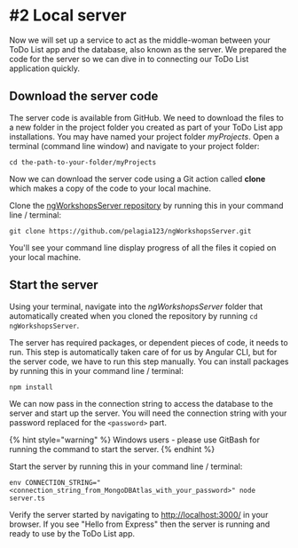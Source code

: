 # \#2 Local server

Now we will set up a service to act as the middle-woman between your ToDo List app and the database, also known as the server. We prepared the code for the server so we can dive in to connecting our ToDo List application quickly.

## Download the server code

The server code is available from GitHub. We need to download the files to a new folder in the project folder you created as part of your ToDo List app installations. You may have named your project folder _myProjects_. Open a terminal \(command line window\) and navigate to your project folder:

```text
cd the-path-to-your-folder/myProjects
```

Now we can download the server code using a Git action called **clone** which makes a copy of the code to your local machine.

Clone the [ngWorkshopsServer repository](https://github.com/pelagia123/ngWorkshopsServer) by running this in your command line / terminal:

```text
git clone https://github.com/pelagia123/ngWorkshopsServer.git
```

You'll see your command line display progress of all the files it copied on your local machine.

## Start the server

Using your terminal, navigate into the _ngWorkshopsServer_ folder that automatically created when you cloned the repository by running `cd ngWorkshopsServer`.

The server has required packages, or dependent pieces of code, it needs to run. This step is automatically taken care of for us by Angular CLI, but for the server code, we have to run this step manually. You can install packages by running this in your command line / terminal:

```text
npm install
```

We can now pass in the connection string to access the database to the server and start up the server. You will need the connection string with your password replaced for the `<password>` part. 

{% hint style="warning" %}
Windows users - please use GitBash for running the command to start the server.
{% endhint %}

Start the server by running this in your command line / terminal:

```text
env CONNECTION_STRING="<connection_string_from_MongoDBAtlas_with_your_password>" node server.ts
```

Verify the server started by navigating to [http://localhost:3000/](http://localhost:3000/) in your browser. If you see "Hello from Express" then the server is running and ready to use by the ToDo List app.

